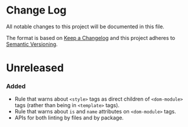 # Change Log

All notable changes to this project will be documented in this file.

The format is based on [Keep a Changelog](http://keepachangelog.com/)
and this project adheres to [Semantic Versioning](http://semver.org/).

# Unreleased

### Added
- Rule that warns about `<style>` tags as direct children of `<dom-module>` tags (rather than being in `<template>` tags).
- Rule that warns about `is` and `name` attributes on `<dom-module>` tags.
- APIs for both linting by files and by package.

<!--

e.g. of the format:

## [0.3.0] - 2015-12-03
### Added
- RU translation from @aishek.
- pt-BR translation from @tallesl.
- es-ES translation from @ZeliosAriex.

 -->
